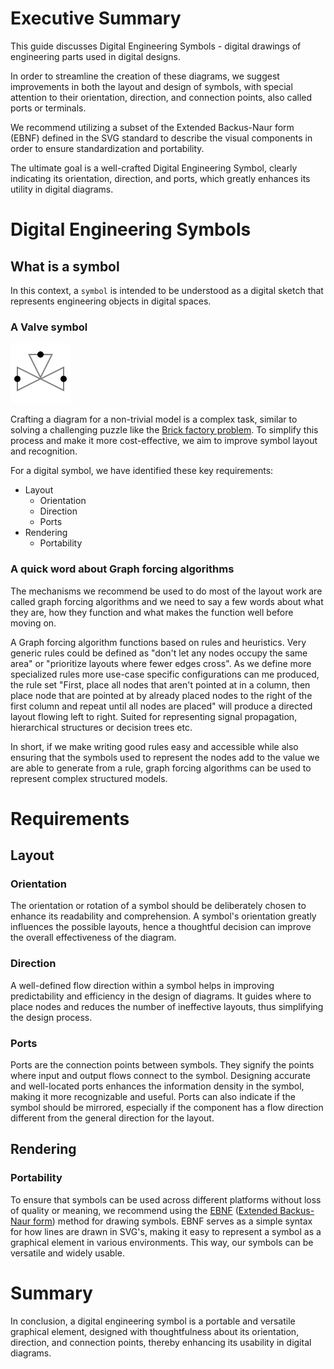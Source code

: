 # Executive Summary

This guide discusses Digital Engineering Symbols - digital drawings of engineering parts used in digital designs.

In order to streamline the creation of these diagrams, we suggest improvements in both the layout and design of symbols, with special attention to their orientation, direction, and connection points, also called ports or terminals.

We recommend utilizing a subset of the Extended Backus-Naur form (EBNF) defined in the SVG standard to describe the visual components in order to ensure standardization and portability.

The ultimate goal is a well-crafted Digital Engineering Symbol, clearly indicating its orientation, direction, and ports, which greatly enhances its utility in digital diagrams.

# Digital Engineering Symbols

## What is a symbol

In this context, a `symbol` is intended to be understood as a digital sketch that represents engineering objects in digital spaces.

### A Valve symbol

![A valve](/Models/docs/PV003B-LargeConnectors.svg)

Crafting a diagram for a non-trivial model is a complex task, similar to solving a challenging puzzle like the [Brick factory problem](https://en.wikipedia.org/wiki/Tur%C3%A1n%27s_brick_factory_problem). To simplify this process and make it more cost-effective, we aim to improve symbol layout and recognition.

For a digital symbol, we have identified these key requirements:

-   Layout
    -   Orientation
    -   Direction
    -   Ports
-   Rendering
    -   Portability

### A quick word about Graph forcing algorithms

The mechanisms we recommend be used to do most of the layout work are called graph forcing algorithms and we need to say a few words about what they are, how they function and what makes the function well before moving on.

A Graph forcing algorithm functions based on rules and heuristics. Very generic rules could be defined as "don't let any nodes occupy the same area" or "prioritize layouts where fewer edges cross". As we define more specialized rules more use-case specific configurations can me produced, the rule set "First, place all nodes that aren't pointed at in a column, then place node that are pointed at by already placed nodes to the right of the first column and repeat until all nodes are placed" will produce a directed layout flowing left to right. Suited for representing signal propagation, hierarchical structures or decision trees etc.

In short, if we make writing good rules easy and accessible while also ensuring that the symbols used to represent the nodes add to the value we are able to generate from a rule, graph forcing algorithms can be used to represent complex structured models.

# Requirements

## Layout

### **Orientation**

The orientation or rotation of a symbol should be deliberately chosen to enhance its readability and comprehension. A symbol's orientation greatly influences the possible layouts, hence a thoughtful decision can improve the overall effectiveness of the diagram.

### **Direction**

A well-defined flow direction within a symbol helps in improving predictability and efficiency in the design of diagrams. It guides where to place nodes and reduces the number of ineffective layouts, thus simplifying the design process.

### **Ports**

Ports are the connection points between symbols. They signify the points where input and output flows connect to the symbol. Designing accurate and well-located ports enhances the information density in the symbol, making it more recognizable and useful. Ports can also indicate if the symbol should be mirrored, especially if the component has a flow direction different from the general direction for the layout.

## **Rendering**

### **Portability**

To ensure that symbols can be used across different platforms without loss of quality or meaning, we recommend using the [EBNF](https://www.w3.org/TR/SVG/paths.html#PathDataBNF) ([Extended Backus-Naur form](https://en.wikipedia.org/wiki/Extended_Backus%E2%80%93Naur_form#:~:text=EBNF%20is%20a%20code%20that,combined%20into%20a%20legal%20sequence.)) method for drawing symbols. EBNF serves as a simple syntax for how lines are drawn in SVG's, making it easy to represent a symbol as a graphical element in various environments. This way, our symbols can be versatile and widely usable.

# Summary

In conclusion, a digital engineering symbol is a portable and versatile graphical element, designed with thoughtfulness about its orientation, direction, and connection points, thereby enhancing its usability in digital diagrams.
